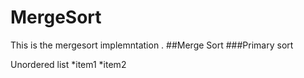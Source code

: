 # MergeSort
This is the mergesort implemntation .
##Merge Sort
###Primary sort

Unordered list
*item1
*item2
